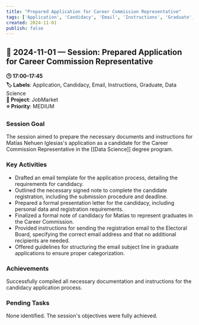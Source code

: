 ```yaml
---
title: "Prepared Application for Career Commission Representative"
tags: ['Application', 'Candidacy', 'Email', 'Instructions', 'Graduate', 'Data Science']
created: 2024-11-01
publish: false
---
```


## 📅 2024-11-01 — Session: Prepared Application for Career Commission Representative

**🕒 17:00–17:45**  
**🏷️ Labels**: Application, Candidacy, Email, Instructions, Graduate, Data Science  
**📂 Project**: JobMarket  
**⭐ Priority**: MEDIUM  


### Session Goal
The session aimed to prepare the necessary documents and instructions for Matías Nehuen Iglesias's application as a candidate for the Career Commission Representative in the [[Data Science]] degree program.

### Key Activities
- Drafted an email template for the application process, detailing the requirements for candidacy.
- Outlined the necessary signed note to complete the candidate registration, including the submission procedure and deadline.
- Prepared a formal presentation letter for the candidacy, including personal data and registration requirements.
- Finalized a formal note of candidacy for Matías to represent graduates in the Career Commission.
- Provided instructions for sending the registration email to the Electoral Board, specifying the correct email address and that no additional recipients are needed.
- Offered guidelines for structuring the email subject line in graduate applications to ensure proper categorization.

### Achievements
Successfully compiled all necessary documentation and instructions for the candidacy application process.

### Pending Tasks
None identified. The session's objectives were fully achieved.
